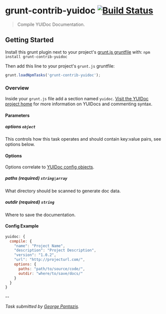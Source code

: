 # grunt-contrib-yuidoc [![Build Status](https://secure.travis-ci.org/gruntjs/grunt-contrib-yuidoc.png?branch=master)](http://travis-ci.org/gruntjs/grunt-contrib-yuidoc)

> Compile YUIDoc Documentation.

## Getting Started
Install this grunt plugin next to your project's [grunt.js gruntfile][getting_started] with: `npm install grunt-contrib-yuidoc`

Then add this line to your project's `grunt.js` gruntfile:

```javascript
grunt.loadNpmTasks('grunt-contrib-yuidoc');
```

[grunt]: https://github.com/cowboy/grunt
[getting_started]: https://github.com/cowboy/grunt/blob/master/docs/getting_started.md

### Overview

Inside your `grunt.js` file add a section named `yuidoc`. [Visit the YUIDoc project home](http://yui.github.com/yuidoc/) for more information on YUIDocs and commenting syntax.

#### Parameters

##### options ```object```

This controls how this task operates and should contain key:value pairs, see options below.

#### Options

Options correlate to [YUIDoc config objects](http://yui.github.com/yuidoc/args/index.html).

##### paths (required) ```string|array```

What directory should be scanned to generate doc data.

##### outdir (required) ```string```

Where to save the documentation.

#### Config Example

``` javascript
yuidoc: {
  compile: {
    "name": "Project Name",
    "description": "Project Description",
    "version": "1.0.2",
    "url": "http://projecturl.com/",
    options: {
      paths: "path/to/source/code/",
      outdir: "where/to/save/docs/"
    }
  }
}
```

--

*Task submitted by [George Pantazis](https://github.com/gcpantazis).*